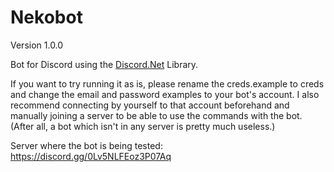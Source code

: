 # Nekobot
Version 1.0.0

Bot for Discord using the [Discord.Net](https://github.com/RogueException/Discord.Net) Library.

If you want to try running it as is, please rename the creds.example to creds and change the email
and password examples to your bot's account. I also recommend connecting by yourself to that account
beforehand and manually joining a server to be able to use the commands with the bot. (After all, a
bot which isn't in any server is pretty much useless.)

Server where the bot is being tested: https://discord.gg/0Lv5NLFEoz3P07Aq
